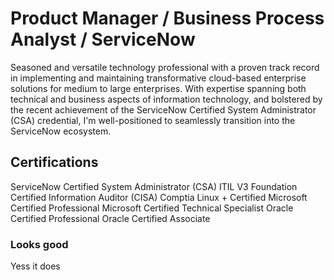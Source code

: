 # Product Manager / Business Process Analyst / ServiceNow 
Seasoned and versatile technology professional with a proven track record in implementing and maintaining transformative cloud-based enterprise solutions for medium to large enterprises. With expertise spanning both technical and business aspects of information technology, and bolstered by the recent achievement of the ServiceNow Certified System Administrator (CSA) credential, I'm well-positioned to seamlessly transition into the ServiceNow ecosystem.

## Certifications
ServiceNow Certified System Administrator (CSA)
ITIL V3 Foundation
Certified Information Auditor (CISA) 
Comptia Linux + Certified
Microsoft Certified Professional 
Microsoft Certified Technical Specialist
Oracle Certified Professional 
Oracle Certified Associate 

### Looks good

Yess it does

